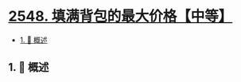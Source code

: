 # [2548. 填满背包的最大价格【中等】](https://github.com/tnotesjs/TNotes.leetcode/tree/main/notes/2548.%20%E5%A1%AB%E6%BB%A1%E8%83%8C%E5%8C%85%E7%9A%84%E6%9C%80%E5%A4%A7%E4%BB%B7%E6%A0%BC%E3%80%90%E4%B8%AD%E7%AD%89%E3%80%91)

<!-- region:toc -->

- [1. 📝 概述](#1--概述)

<!-- endregion:toc -->

## 1. 📝 概述
